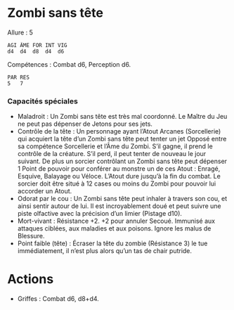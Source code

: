 # Zombi sans tête

Allure : 5

	AGI	ÂME	FOR	INT	VIG
	d4	d4	d8	d4	d6

Compétences : Combat d6, Perception d6.

	PAR	RES
	5	7

### Capacités spéciales
- Maladroit : Un Zombi sans tête est très mal coordonné. Le Maître du Jeu ne peut pas dépenser de Jetons pour ses jets.
- Contrôle de la tête : Un personnage ayant l’Atout Arcanes (Sorcellerie) qui acquiert la tête d’un Zombi sans tête peut tenter un jet Opposé entre sa compétence Sorcellerie et l’Âme du Zombi. S’il gagne, il prend le contrôle de la créature. S’il perd, il peut tenter de nouveau le jour suivant. De plus un sorcier contrôlant un Zombi sans tête peut dépenser 1 Point de pouvoir pour conférer au monstre un de ces Atout : Enragé, Esquive, Balayage ou Véloce. L’Atout dure jusqu’à la fin du combat. Le sorcier doit être situé à 12 cases ou moins du Zombi pour pouvoir lui accorder un Atout.
- Odorat par le cou : Un Zombi sans tête peut inhaler à travers son cou, et ainsi sentir autour de lui. Il est incroyablement doué et peut suivre une piste olfactive avec la précision d’un limier (Pistage d10).
- Mort-vivant : Résistance +2. +2 pour annuler Secoué. Immunisé aux attaques ciblées, aux maladies et aux poisons. Ignore les malus de Blessure.
- Point faible (tête) : Écraser la tête du zombie (Résistance 3) le tue immédiatement, il n’est plus alors qu’un tas de chair putride.

# Actions

- Griffes : Combat d6, d8+d4.


